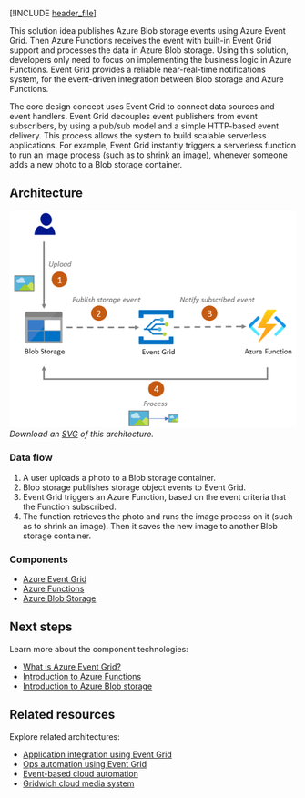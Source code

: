 [!INCLUDE [header_file](../../../includes/sol-idea-header.md)]

This solution idea publishes Azure Blob storage events using Azure Event Grid. Then Azure Functions receives the event with built-in Event Grid support and processes the data in Azure Blob storage.  Using this solution, developers only need to focus on implementing the business logic in Azure Functions. Event Grid provides a reliable near-real-time notifications system, for the event-driven integration between Blob storage and Azure Functions. 

The core design concept uses Event Grid to connect data sources and event handlers. Event Grid decouples event publishers from event subscribers, by using a pub/sub model and a simple HTTP-based event delivery. This process allows the system to build scalable serverless applications. For example, Event Grid instantly triggers a serverless function to run an image process (such as to shrink an image), whenever someone adds a new photo to a Blob storage container.


## Architecture

![Diagram of the serverless application architecture.](../media/serverless-application-architectures-using-event-grid.png)
*Download an [SVG](../media/serverless-application-architectures-using-event-grid.svg) of this architecture.*

### Data flow
1. A user uploads a photo to a Blob storage container.
2. Blob storage publishes storage object events to Event Grid.
3. Event Grid triggers an Azure Function, based on the event criteria that the Function subscribed.  
4. The function retrieves the photo and runs the image process on it (such as to shrink an image). Then it saves the new image to another Blob storage container.


### Components

- [Azure Event Grid](https://azure.microsoft.com/services/event-grid)
- [Azure Functions](https://azure.microsoft.com/services/functions)
- [Azure Blob Storage](https://azure.microsoft.com/services/storage/blobs)

## Next steps

Learn more about the component technologies:

- [What is Azure Event Grid?](/azure/event-grid/overview)
- [Introduction to Azure Functions](/azure/azure-functions/functions-overview)
- [Introduction to Azure Blob storage](/azure/storage/blobs/storage-blobs-introduction)

## Related resources

Explore related architectures:

- [Application integration using Event Grid](./application-integration-using-event-grid.yml)
- [Ops automation using Event Grid](./ops-automation-using-event-grid.yml)
- [Event-based cloud automation](../../reference-architectures/serverless/cloud-automation.yml)
- [Gridwich cloud media system](../../reference-architectures/media-services/gridwich-architecture.yml)
